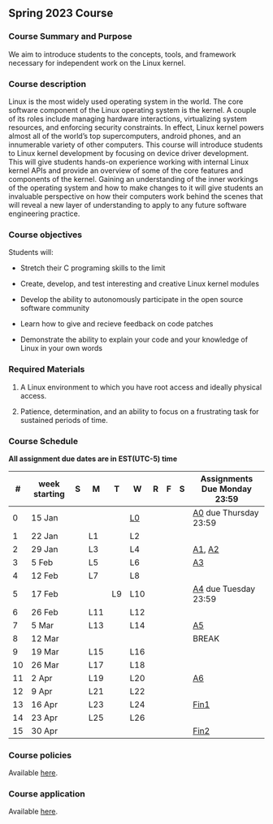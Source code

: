 ## Spring 2023 Course

### Course Summary and Purpose

We aim to introduce students to the concepts, tools, and framework necessary for independent work on the Linux kernel.

### Course description

Linux is the most widely used operating system in the world. The core software component of the Linux operating system is the kernel. A couple of its roles include managing hardware interactions, virtualizing system resources, and enforcing security constraints. In effect, Linux kernel powers almost all of the world’s top supercomputers, android phones, and an innumerable variety of other computers. This course will introduce students to Linux kernel development by focusing on device driver development. This will give students hands-on experience working with internal Linux kernel APIs and provide an overview of some of the core features and components of the kernel. Gaining an understanding of the inner workings of the operating system and how to make changes to it will give students an invaluable perspective on how their computers work behind the scenes that will reveal a new layer of understanding to apply to any future software engineering practice.

### Course objectives

Students will:

* Stretch their C programing skills to the limit

* Create, develop, and test interesting and creative Linux kernel modules

* Develop the ability to autonomously participate in the open source software community

* Learn how to give and recieve feedback on code patches

* Demonstrate the ability to explain your code and your knowledge of Linux in your own words

### Required Materials

1. A Linux environment to which you have root access and ideally physical access.

2. Patience, determination, and an ability to focus on a frustrating task for sustained periods of time.

### Course Schedule

**All assignment due dates are in EST(UTC-5) time**

|#| week starting|S|M|T|W|R|F|S|Assignments Due Monday 23:59|
|--|--|--|--|--|--|--|--|--|--|
|0| 15 Jan||||[L0](course_spring23_L0.html)||||[A0](A0.html) due Thursday 23:59|
|1| 22 Jan||L1||L2|||||
|2| 29 Jan||L3||L4||||[A1](A1.html), [A2](A2.html)|
|3| 5 Feb||L5||L6||||[A3](A3.html)|
|4| 12 Feb||L7||L8|||||
|5| 17 Feb|||L9|L10||||[A4](A4.html) due Tuesday 23:59|
|6| 26 Feb||L11||L12|||||
|7| 5 Mar||L13||L14||||[A5](A5.html)|
|8| 12 Mar||||||||BREAK|
|9| 19 Mar||L15||L16|||||
|10| 26 Mar||L17||L18|||||
|11| 2 Apr||L19||L20||||[A6](A6.html)|
|12| 9 Apr||L21||L22|||||
|13| 16 Apr||L23||L24||||[Fin1](fin1.html)|
|14| 23 Apr||L25||L26|||||
|15| 30 Apr||||||||[Fin2](fin2.html)|


### Course policies

Available [here](course_policies.html).

### Course application

Available [here](course_application.html).
